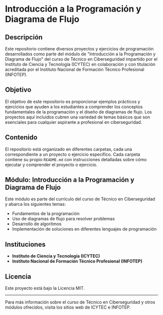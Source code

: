 # Introducción a la Programación y Diagrama de Flujo

## Descripción
Este repositorio contiene diversos proyectos y ejercicios de programación desarrollados como parte del módulo de "Introducción a la Programación y Diagrama de Flujo" del curso de Técnico en Ciberseguridad impartido por el Instituto de Ciencia y Tecnología (ICYTEC) en colaboración y con titulación acreditada por el Instituto Nacional de Formación Técnico Profesional (INFOTEP).

## Objetivo
El objetivo de este repositorio es proporcionar ejemplos prácticos y ejercicios que ayuden a los estudiantes a comprender los conceptos fundamentales de la programación y el diseño de diagramas de flujo. Los proyectos aquí incluidos cubren una variedad de temas básicos que son esenciales para cualquier aspirante a profesional en ciberseguridad.

## Contenido
El repositorio está organizado en diferentes carpetas, cada una correspondiente a un proyecto o ejercicio específico. Cada carpeta contiene su propio `README.md` con instrucciones detalladas sobre cómo ejecutar y comprender el proyecto o ejercicio.

## Módulo: Introducción a la Programación y Diagrama de Flujo
Este módulo es parte del currículo del curso de Técnico en Ciberseguridad y abarca los siguientes temas:
- Fundamentos de la programación
- Uso de diagramas de flujo para resolver problemas
- Desarrollo de algoritmos
- Implementación de soluciones en diferentes lenguajes de programación

## Instituciones
- **Instituto de Ciencia y Tecnología (ICYTEC)**
- **Instituto Nacional de Formación Técnico Profesional (INFOTEP)**

## Licencia
Este proyecto está bajo la Licencia MIT.

---

Para más información sobre el curso de Técnico en Ciberseguridad y otros módulos ofrecidos, visita los sitios web de ICYTEC e INFOTEP.
